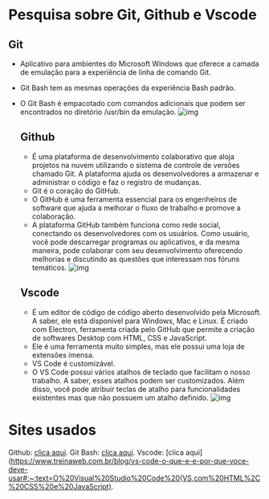 # Pesquisa sobre Git, Github e Vscode

## Git

- Aplicativo para ambientes do Microsoft Windows que oferece a camada de emulação para a experiência de linha de comando Git.
- Git Bash tem as mesmas operações da experiência Bash padrão.
- O Git Bash é empacotado com comandos adicionais que podem ser encontrados no diretório /usr/bin da emulação.
![img](https://www.gitkraken.com/wp-content/uploads/2021/07/GitBashLogo.jpg)

  ## Github
  - É uma plataforma de desenvolvimento colaborativo que aloja projetos na nuvem utilizando o sistema de controle de versões chamado Git. A plataforma ajuda os desenvolvedores a armazenar e administrar o código e faz o registro de mudanças.
  - Git é o coração do GitHub.
  - O GitHub é uma ferramenta essencial para os engenheiros de software que ajuda a melhorar o fluxo de trabalho e promove a colaboração.
  - A plataforma GitHub também funciona como rede social, conectando os desenvolvedores com os usuários. Como usuário, você pode descarregar programas ou aplicativos, e da mesma maneira, pode colaborar com seu desenvolvimento oferecendo melhorias e discutindo as questões que interessam nos fóruns temáticos.
![img](https://www.webfx.com/wp-content/uploads/2022/08/github-logo.png)

   ## Vscode
    - É um editor de código de código aberto desenvolvido pela Microsoft. A saber, ele está disponível para Windows, Mac e Linux. É criado com Electron, ferramenta criada pelo GitHub que permite a criação de softwares Desktop com HTML, CSS e JavaScript.
    - Ele é uma ferramenta muito simples, mas ele possui uma loja de extensões imensa.
    - VS Code é customizável.
    - O VS Code possui vários atalhos de teclado que facilitam o nosso trabalho. A saber, esses atalhos podem ser customizados. Além disso, você pode atribuir teclas de atalho para funcionalidades existentes mas que não possuem um atalho definido.
  ![img](https://yt3.googleusercontent.com/_q52i8bUAEvcb7JR4e-eNTv23y2A_wg5sCz0NC0GrGtcw1CRMWJSOPVHUDh_bngD0q4gMvVeoA=s900-c-k-c0x00ffffff-no-rj)

# Sites usados

Github: [clica aqui](https://ebaconline.com.br/blog/o-que-e-github#:~:text=O%20que%20%C3%A9%20GitHub%20e,faz%20o%20registro%20de%20mudan%C3%A7as).
Git Bash: [clica aqui](https://www.atlassian.com/br/git/tutorials/git-bash).
Vscode: [clica aqui](https://www.treinaweb.com.br/blog/vs-code-o-que-e-e-por-que-voce-deve-usar#:~:text=O%20Visual%20Studio%20Code%20(VS,com%20HTML%2C%20CSS%20e%20JavaScript).
